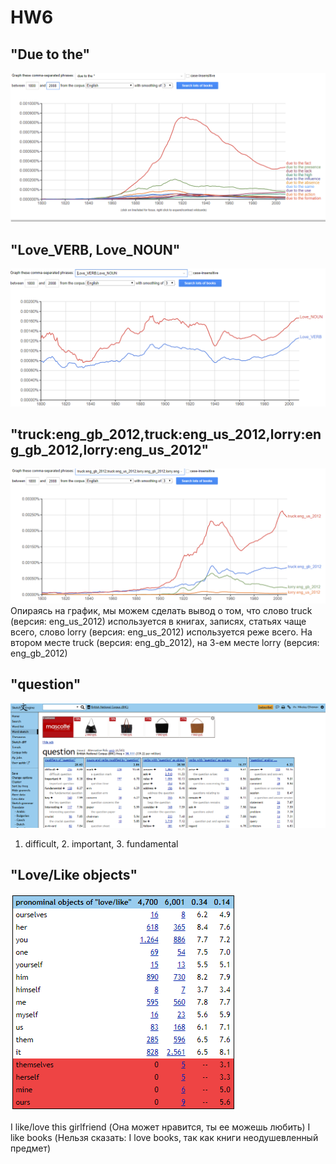 # HW6

## "Due to the"
!["due to the"](https://github.com/Nicolas1922/hw6/blob/master/ЦГ.png?raw=true)

## "Love_VERB, Love_NOUN"
!["Love_VERB, Love_NOUN](https://github.com/Nicolas1922/hw6/blob/master/ЦГ%202.png?raw=true)

## "truck:eng_gb_2012,truck:eng_us_2012,lorry:eng_gb_2012,lorry:eng_us_2012"
!["truck:eng_gb_2012,truck:eng_us_2012,lorry:eng_gb_2012,lorry:eng_us_2012"](https://github.com/Nicolas1922/hw6/blob/master/ЦГ%203.png?raw=true)
Опираясь на график, мы можем сделать вывод о том, что слово truck (версия: eng_us_2012) используется в книгах, записях, статьях чаще всего, слово lorry (версия: eng_us_2012) используется реже всего. На втором месте truck (версия: eng_gb_2012), на 3-ем месте lorry (версия: eng_gb_2012)

## "question"
!["question"](https://github.com/Nicolas1922/hw6/blob/master/ЦГ%204.png?raw=true)
1. difficult, 2. important, 3. fundamental

## "Love/Like objects"
!["Love/Like objects"](https://github.com/Nicolas1922/hw6/blob/master/БезымянныйhgggkhWU.png?raw=true)

I like/love this girlfriend (Она может нравится, ты ее можешь любить)
I like books (Нельзя сказать: I love books, так как книги неодушевленный предмет)

